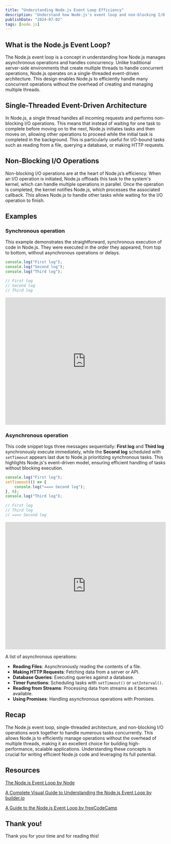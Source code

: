 ```yaml
---
title: "Understanding Node.js Event Loop Efficiency"
description: "Understand how Node.js's event loop and non-blocking I/O efficiently manage concurrent tasks in a single-threaded environment for high-performance apps."
publishDate: "2024-07-02"
tags: [node.js]
---
```


## What is the Node.js Event Loop?

The Node.js event loop is a concept in understanding how Node.js manages asynchronous operations and handles concurrency. Unlike traditional server-side environments that create multiple threads to handle concurrent operations, Node.js operates on a single-threaded event-driven architecture. This design enables Node.js to efficiently handle many concurrent operations without the overhead of creating and managing multiple threads.

## Single-Threaded Event-Driven Architecture

In Node.js, a single thread handles all incoming requests and performs non-blocking I/O operations. This means that instead of waiting for one task to complete before moving on to the next, Node.js initiates tasks and then moves on, allowing other operations to proceed while the initial task is completed in the background. This is particularly useful for I/O-bound tasks such as reading from a file, querying a database, or making HTTP requests.

## Non-Blocking I/O Operations

Non-blocking I/O operations are at the heart of Node.js’s efficiency. When an I/O operation is initiated, Node.js offloads this task to the system's kernel, which can handle multiple operations in parallel. Once the operation is completed, the kernel notifies Node.js, which processes the associated callback. This allows Node.js to handle other tasks while waiting for the I/O operation to finish.

## Examples

### Synchronous operation

This example demonstrates the straightforward, synchronous execution of code in Node.js. They were executed in the order they appeared, from top to bottom, without asynchronous operations or delays.

```js
console.log("First log");
console.log("Second log");
console.log("Third log");

// First log
// Second log
// Third log
```

<iframe style="width: 100%; height: 400px; border: none;"src="https://github.com/victoriacheng15/victoriacheng15.vercel.app/assets/35031228/54b721f3-df59-4d72-8206-03f673c6b1d0" frameborder="0" allowfullscreen></iframe>

### Asynchronous operation

This code snippet logs three messages sequentially: **First log** and **Third log** synchronously execute immediately, while the **Second log** scheduled with `setTimeout` appears last due to Node.js prioritizing synchronous tasks. This highlights Node.js's event-driven model, ensuring efficient handling of tasks without blocking execution.

```js
console.log("First log");
setTimeout(() => {
	console.log("===> Second log");
}, 0);
console.log("Third log");

// First log
// Third log
// ===> Second log
```

<iframe style="width: 100%; height: 400px; border: none;" src="https://github.com/victoriacheng15/victoriacheng15.vercel.app/assets/35031228/a18a2f66-f974-46af-94bc-e43ef6b518b2" frameborder="0" allowfullscreen></iframe>

A list of asynchronous operations:

- **Reading Files**: Asynchronously reading the contents of a file.
- **Making HTTP Requests**: Fetching data from a server or API.
- **Database Queries**: Executing queries against a database.
- **Timer Functions**: Scheduling tasks with `setTimeout()` or `setInterval()`.
- **Reading from Streams**: Processing data from streams as it becomes available.
- **Using Promises**: Handling asynchronous operations with Promises.

## Recap

The Node.js event loop, single-threaded architecture, and non-blocking I/O operations work together to handle numerous tasks concurrently. This allows Node.js to efficiently manage operations without the overhead of multiple threads, making it an excellent choice for building high-performance, scalable applications. Understanding these concepts is crucial for writing efficient Node.js code and leveraging its full potential.

## Resources

[The Node.js Event Loop by Node](https://nodejs.org/en/learn/asynchronous-work/event-loop-timers-and-nexttick)

[A Complete Visual Guide to Understanding the Node.js Event Loop by builder.io](https://www.builder.io/blog/visual-guide-to-nodejs-event-loop)

[A Guide to the Node.js Event Loop by freeCodeCamp](https://www.freecodecamp.org/news/a-guide-to-the-node-js-event-loop/)

## Thank you!

Thank you for your time and for reading this!

